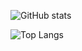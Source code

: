 ![GitHub stats](https://github-readme-stats.vercel.app/api?username=MiramiKing&show_icons=true&theme=tokyonight)

![Top Langs](https://github-readme-stats.vercel.app/api/top-langs/?username=MiramiKing&theme=tokyonight)
